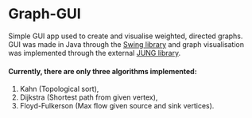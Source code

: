# Graph-GUI

Simple GUI app used to create and visualise weighted, directed graphs.\
GUI was made in Java through the [Swing library](https://docs.oracle.com/javase/8/docs/api/index.html?javax/swing/package-summary.html) and graph visualisation was implemented through the external [JUNG library](https://jung.sourceforge.net/).

#### Currently, there are only three algorithms implemented:
1. Kahn (Topological sort),
2. Dijkstra (Shortest path from given vertex),
3. Floyd-Fulkerson (Max flow given source and sink vertices).